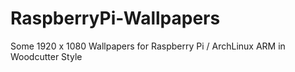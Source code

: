 # RaspberryPi-Wallpapers
Some 1920 x 1080 Wallpapers for Raspberry Pi / ArchLinux ARM in Woodcutter Style
